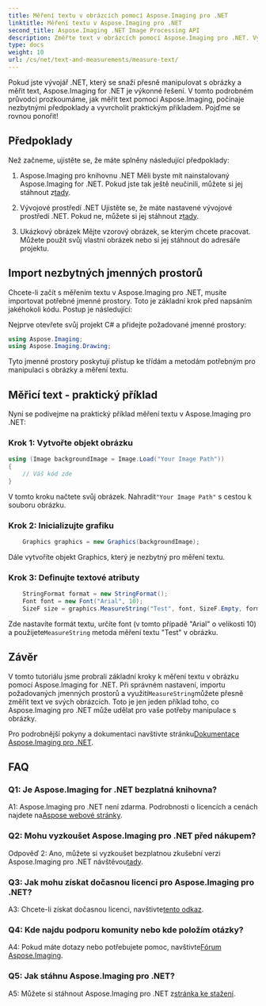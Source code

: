 ```yaml
---
title: Měření textu v obrázcích pomocí Aspose.Imaging pro .NET
linktitle: Měření textu v Aspose.Imaging pro .NET
second_title: Aspose.Imaging .NET Image Processing API
description: Změřte text v obrázcích pomocí Aspose.Imaging pro .NET. Výkonná knihovna .NET. Přesné a efektivní měření textu.
type: docs
weight: 10
url: /cs/net/text-and-measurements/measure-text/
---
```

Pokud jste vývojář .NET, který se snaží přesně manipulovat s obrázky a měřit text, Aspose.Imaging for .NET je výkonné řešení. V tomto podrobném průvodci prozkoumáme, jak měřit text pomocí Aspose.Imaging, počínaje nezbytnými předpoklady a vyvrcholit praktickým příkladem. Pojďme se rovnou ponořit!

## Předpoklady

Než začneme, ujistěte se, že máte splněny následující předpoklady:

1. Aspose.Imaging pro knihovnu .NET
 Měli byste mít nainstalovaný Aspose.Imaging for .NET. Pokud jste tak ještě neučinili, můžete si jej stáhnout z[tady](https://releases.aspose.com/imaging/net/).

2. Vývojové prostředí .NET
 Ujistěte se, že máte nastavené vývojové prostředí .NET. Pokud ne, můžete si jej stáhnout z[tady](https://dotnet.microsoft.com/download).

3. Ukázkový obrázek
Mějte vzorový obrázek, se kterým chcete pracovat. Můžete použít svůj vlastní obrázek nebo si jej stáhnout do adresáře projektu.

## Import nezbytných jmenných prostorů

Chcete-li začít s měřením textu v Aspose.Imaging pro .NET, musíte importovat potřebné jmenné prostory. Toto je základní krok před napsáním jakéhokoli kódu. Postup je následující:

Nejprve otevřete svůj projekt C# a přidejte požadované jmenné prostory:

```csharp
using Aspose.Imaging;
using Aspose.Imaging.Drawing;
```

Tyto jmenné prostory poskytují přístup ke třídám a metodám potřebným pro manipulaci s obrázky a měření textu.

## Měřicí text - praktický příklad

Nyní se podívejme na praktický příklad měření textu v Aspose.Imaging pro .NET:

### Krok 1: Vytvořte objekt obrázku

```csharp
using (Image backgroundImage = Image.Load("Your Image Path"))
{
    // Váš kód zde
}
```

 V tomto kroku načtete svůj obrázek. Nahradit`"Your Image Path"` s cestou k souboru obrázku.

### Krok 2: Inicializujte grafiku

```csharp
    Graphics graphics = new Graphics(backgroundImage);
```

Dále vytvoříte objekt Graphics, který je nezbytný pro měření textu.

### Krok 3: Definujte textové atributy

```csharp
    StringFormat format = new StringFormat();
    Font font = new Font("Arial", 10);
    SizeF size = graphics.MeasureString("Test", font, SizeF.Empty, format);
```

 Zde nastavíte formát textu, určíte font (v tomto případě "Arial" o velikosti 10) a použijete`MeasureString` metoda měření textu "Test" v obrázku.

## Závěr

 V tomto tutoriálu jsme probrali základní kroky k měření textu v obrázku pomocí Aspose.Imaging for .NET. Při správném nastavení, importu požadovaných jmenných prostorů a využití`MeasureString`můžete přesně změřit text ve svých obrázcích. Toto je jen jeden příklad toho, co Aspose.Imaging pro .NET může udělat pro vaše potřeby manipulace s obrázky.

 Pro podrobnější pokyny a dokumentaci navštivte stránku[Dokumentace Aspose.Imaging pro .NET](https://reference.aspose.com/imaging/net/).

## FAQ

### Q1: Je Aspose.Imaging for .NET bezplatná knihovna?

 A1: Aspose.Imaging pro .NET není zdarma. Podrobnosti o licencích a cenách najdete na[Aspose webové stránky](https://purchase.aspose.com/buy).

### Q2: Mohu vyzkoušet Aspose.Imaging pro .NET před nákupem?

 Odpověď 2: Ano, můžete si vyzkoušet bezplatnou zkušební verzi Aspose.Imaging pro .NET návštěvou[tady](https://releases.aspose.com/). 

### Q3: Jak mohu získat dočasnou licenci pro Aspose.Imaging pro .NET?

 A3: Chcete-li získat dočasnou licenci, navštivte[tento odkaz](https://purchase.aspose.com/temporary-license/).

### Q4: Kde najdu podporu komunity nebo kde položím otázky?

 A4: Pokud máte dotazy nebo potřebujete pomoc, navštivte[Fórum Aspose.Imaging](https://forum.aspose.com/).

### Q5: Jak stáhnu Aspose.Imaging pro .NET?

 A5: Můžete si stáhnout Aspose.Imaging pro .NET z[stránka ke stažení](https://releases.aspose.com/imaging/net/).